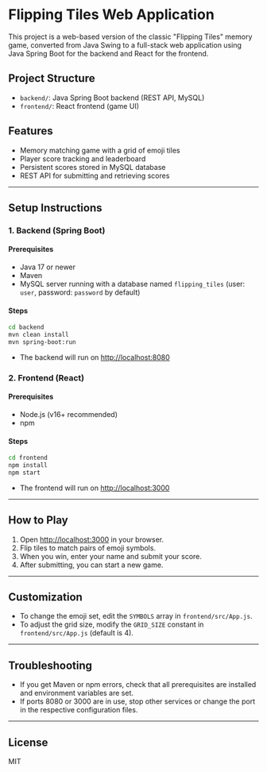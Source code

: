# Flipping Tiles Web Application

This project is a web-based version of the classic "Flipping Tiles" memory game, converted from Java Swing to a full-stack web application using Java Spring Boot for the backend and React for the frontend.

## Project Structure

- `backend/`: Java Spring Boot backend (REST API, MySQL)
- `frontend/`: React frontend (game UI)

## Features
- Memory matching game with a grid of emoji tiles
- Player score tracking and leaderboard
- Persistent scores stored in MySQL database
- REST API for submitting and retrieving scores

---

## Setup Instructions

### 1. Backend (Spring Boot)

#### Prerequisites
- Java 17 or newer
- Maven
- MySQL server running with a database named `flipping_tiles` (user: `user`, password: `password` by default)

#### Steps
```sh
cd backend
mvn clean install
mvn spring-boot:run
```
- The backend will run on [http://localhost:8080](http://localhost:8080)

### 2. Frontend (React)

#### Prerequisites
- Node.js (v16+ recommended)
- npm

#### Steps
```sh
cd frontend
npm install
npm start
```
- The frontend will run on [http://localhost:3000](http://localhost:3000)

---

## How to Play
1. Open [http://localhost:3000](http://localhost:3000) in your browser.
2. Flip tiles to match pairs of emoji symbols.
3. When you win, enter your name and submit your score.
4. After submitting, you can start a new game.

---

## Customization
- To change the emoji set, edit the `SYMBOLS` array in `frontend/src/App.js`.
- To adjust the grid size, modify the `GRID_SIZE` constant in `frontend/src/App.js` (default is 4).

---

## Troubleshooting
- If you get Maven or npm errors, check that all prerequisites are installed and environment variables are set.
- If ports 8080 or 3000 are in use, stop other services or change the port in the respective configuration files.

---

## License
MIT
